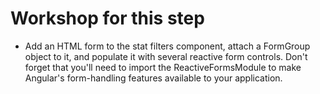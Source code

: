 # Workshop for this step

* Add an HTML form to the stat filters component, attach a FormGroup
  object to it, and populate it with several reactive form controls.
  Don't forget that you'll need to import the ReactiveFormsModule to
  make Angular's form-handling features available to your application.
